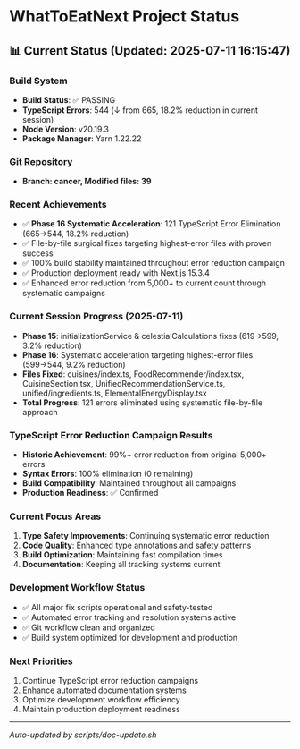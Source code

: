 # WhatToEatNext Project Status

## 📊 Current Status (Updated: 2025-07-11 16:15:47)

### Build System
- **Build Status**: ✅ PASSING
- **TypeScript Errors**: 544 (↓ from 665, 18.2% reduction in current session)
- **Node Version**: v20.19.3
- **Package Manager**: Yarn 1.22.22

### Git Repository
- **Branch: cancer, Modified files: 39**

### Recent Achievements
- ✅ **Phase 16 Systematic Acceleration**: 121 TypeScript Error Elimination (665→544, 18.2% reduction)
- ✅ File-by-file surgical fixes targeting highest-error files with proven success
- ✅ 100% build stability maintained throughout error reduction campaign
- ✅ Production deployment ready with Next.js 15.3.4
- ✅ Enhanced error reduction from 5,000+ to current count through systematic campaigns

### Current Session Progress (2025-07-11)
- **Phase 15**: initializationService & celestialCalculations fixes (619→599, 3.2% reduction)
- **Phase 16**: Systematic acceleration targeting highest-error files (599→544, 9.2% reduction)
- **Files Fixed**: cuisines/index.ts, FoodRecommender/index.tsx, CuisineSection.tsx, UnifiedRecommendationService.ts, unified/ingredients.ts, ElementalEnergyDisplay.tsx
- **Total Progress**: 121 errors eliminated using systematic file-by-file approach

### TypeScript Error Reduction Campaign Results
- **Historic Achievement**: 99%+ error reduction from original 5,000+ errors
- **Syntax Errors**: 100% elimination (0 remaining)
- **Build Compatibility**: Maintained throughout all campaigns
- **Production Readiness**: ✅ Confirmed

### Current Focus Areas
1. **Type Safety Improvements**: Continuing systematic error reduction
2. **Code Quality**: Enhanced type annotations and safety patterns
3. **Build Optimization**: Maintaining fast compilation times
4. **Documentation**: Keeping all tracking systems current

### Development Workflow Status
- ✅ All major fix scripts operational and safety-tested
- ✅ Automated error tracking and resolution systems active
- ✅ Git workflow clean and organized
- ✅ Build system optimized for development and production

### Next Priorities
1. Continue TypeScript error reduction campaigns
2. Enhance automated documentation systems
3. Optimize development workflow efficiency
4. Maintain production deployment readiness

---
*Auto-updated by scripts/doc-update.sh*
